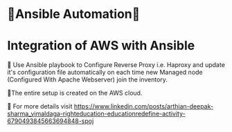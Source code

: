 
# 🔰Ansible Automation🔰 

# Integration of AWS with Ansible 

🔅 Use Ansible playbook to Configure Reverse Proxy i.e. Haproxy and update it's configuration file automatically on each time new Managed node (Configured With Apache Webserver) join the inventory. 

🔅The entire setup is created on the AWS cloud.

🔅 For more details visit https://www.linkedin.com/posts/arthian-deepak-sharma_vimaldaga-righteducation-educationredefine-activity-6790493845663694848-spoj
